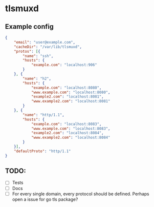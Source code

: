 # tlsmuxd

## Example config
```json
{
	"email": "user@example.com",
	"cacheDir": "/var/lib/tlsmuxd",
	"protos": [{
		"name": "ssh",
		"hosts": {
			"example.com": "localhost:906"
		}
	}, {
		"name": "h2",
		"hosts": {
			"example.com": "localhost:8080",
			"www.example.com": "localhost:8080",
			"example2.com": "localhost:8081",
			"www.example2.com": "localhost:8081"
		}
	}, {
		"name": "http/1.1",
		"hosts": {
			"example.com": "localhost:8083",
			"www.example.com": "localhost:8083",
			"example2.com": "localhost:8084",
			"www.example2.com": "localhost:8084"
		}
	}],
	"defaultProto": "http/1.1"
}
```

TODO:
-----
- [ ] Tests
- [ ] Docs
- [ ] For every single domain, every protocol should be defined. Perhaps open a issue for go tls package?
